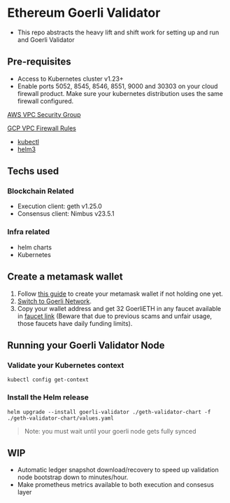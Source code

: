 # Ethereum Goerli Validator
- This repo abstracts the heavy lift and shift work for setting up and run and Goerli Validator

## Pre-requisites
- Access to Kubernetes cluster v1.23+
- Enable ports 5052, 8545, 8546, 8551, 9000 and 30303 on your cloud firewall product. Make sure your kubernetes distribution uses the same firewall configured.

[AWS VPC Security Group](https://registry.terraform.io/modules/terraform-aws-modules/security-group/aws/latest#security-group-with-custom-rules)

[GCP VPC Firewall Rules](https://cloud.google.com/firewall/docs/using-firewalls#terraform)

- [kubectl](https://kubernetes.io/docs/tasks/tools/#kubectl)
- [helm3](https://helm.sh/docs/intro/install/)

## Techs used
### Blockchain Related
- Execution client: geth v1.25.0
- Consensus client: Nimbus v23.5.1

### Infra related
- helm charts
- Kubernetes

## Create a metamask wallet
1. Follow [this guide](https://support.metamask.io/hc/en-us/articles/360015489531-Getting-started-with-MetaMask) to create your metamask wallet if not holding one yet.
2. [Switch to Goerli Network](https://support.metamask.io/hc/en-us/articles/13946422437147-How-to-view-testnets-in-MetaMask).
3. Copy your wallet address and get 32 GoerliETH in any faucet available in [faucet link](https://faucetlink.to/goerli) (Beware that due to previous scams and unfair usage, those faucets have daily funding limits).

## Running your Goerli Validator Node

### Validate your Kubernetes context

`kubectl config get-context`

### Install the Helm release

`helm upgrade --install goerli-validator ./geth-validator-chart -f ./geth-validator-chart/values.yaml`

> Note: you must wait until your goerli node gets fully synced


## WIP
- Automatic ledger snapshot download/recovery to speed up validation node bootstrap down to minutes/hour.
- Make prometheus metrics available to both execution and consesus layer